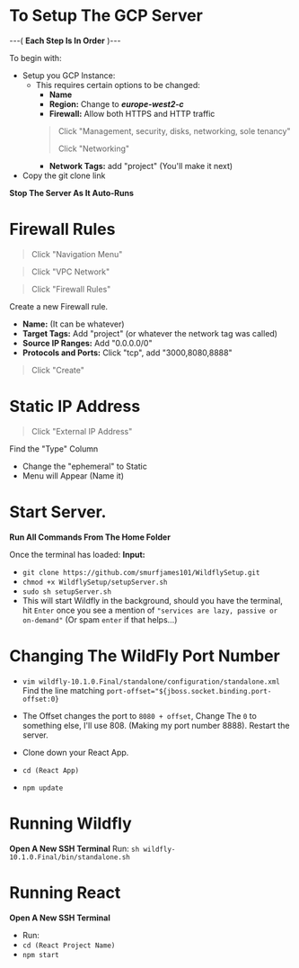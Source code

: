 # To Setup The GCP Server
---( **Each Step Is In Order** )---

To begin with:
- Setup you GCP Instance:
	- This requires certain options to be changed:
		- **Name** 
		- **Region:** Change to ***europe-west2-c***
		- **Firewall:** Allow both HTTPS and HTTP traffic 
		> Click "Management, security, disks, networking, sole tenancy"
		>
		> Click "Networking"
		- **Network Tags:** add "project" (You'll make it next)
- Copy the git clone link 

**Stop The Server As It Auto-Runs**

# Firewall Rules
>Click "Navigation Menu"

>Click "VPC Network"

>Click "Firewall Rules"

Create a new Firewall rule.
 - **Name:** (It can be whatever)
 - **Target Tags:** Add "project" (or whatever the network tag was called)
 - **Source IP Ranges:** Add "0.0.0.0/0"
 - **Protocols and Ports:** Click "tcp", add "3000,8080,8888"
>Click "Create"

# Static IP Address 
> Click "External IP Address"

Find the "Type" Column
- Change the "ephemeral" to Static
- Menu will Appear (Name it)

# **Start Server.**
**Run All Commands From The Home Folder**

Once the terminal has loaded:
**Input:** 
- `git clone https://github.com/smurfjames101/WildflySetup.git`
- `chmod +x WildflySetup/setupServer.sh`
- `sudo sh setupServer.sh`
- This will start Wildfly in the background, should you have the terminal, hit `Enter` 
  once you see a mention of `"services are lazy, passive or on-demand"`
  (Or spam `enter` if that helps...)
  
# Changing The WildFly Port Number
- `vim wildfly-10.1.0.Final/standalone/configuration/standalone.xml`
Find the line matching `port-offset="${jboss.socket.binding.port-offset:0}`
- The Offset changes the port to `8080 + offset`,
Change The `0` to something else, I'll use 808. (Making my port number 8888).
Restart the server.


- Clone down your React App.
- `cd (React App)`
- `npm update`

# Running Wildfly
**Open A New SSH Terminal**
Run: `sh wildfly-10.1.0.Final/bin/standalone.sh`
# Running React
**Open A New SSH Terminal**
- Run: 
- `cd (React Project Name)`
- `npm start`

